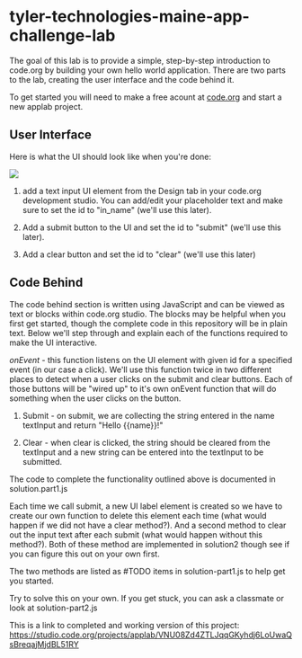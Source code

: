 # tyler-technologies-maine-app-challenge-lab

The goal of this lab is to provide a simple, step-by-step introduction to code.org by building your own hello world application. There are two parts to the lab, creating the user interface and the code behind it.

To get started you will need to make a free acount at [code.org](https://studio.code.org/projects/public) and start a new applab project.

## User Interface

Here is what the UI should look like when you're done:

![](https://github.com/Matt-Perejda/tyler-maine-app-challenge-lab/blob/main/helloworld.png?raw=true)

1. add a text input UI element from the Design tab in your code.org development studio. You can add/edit your placeholder text and make sure to set the id to "in_name" (we'll use this later).

2. Add a submit button to the UI and set the id to "submit" (we'll use this later).

3. Add a clear button and set the id to "clear" (we'll use this later)

## Code Behind

The code behind section is written using JavaScript and can be viewed as text or blocks within code.org studio. The blocks may be helpful when you first get started, though the complete code in this repository will be in plain text. Below we'll step through and explain each of the functions required to make the UI interactive.

*onEvent* - this function listens on the UI element with given id for a specified event (in our case a click). We'll use this function twice in two different places to detect when a user clicks on the submit and clear buttons. Each of those buttons will be "wired up" to it's own onEvent function that will do something when the user clicks on the button.

1. Submit - on submit, we are collecting the string entered in the name textInput and return "Hello {{name}}!"

2. Clear - when clear is clicked, the string should be cleared from the textInput and a new string can be entered into the textInput to be submitted.

The code to complete the functionality outlined above is documented in solution.part1.js

Each time we call submit, a new UI label element is created so we have to create our own function to delete this element each time (what would happen if we did not have a clear method?). And a second method to clear out the input text after each submit (what would happen without this method?). Both of these method are implemented in solution2 though see if you can figure this out on your own first.

The two methods are listed as #TODO items in solution-part1.js to help get you started. 

Try to solve this on your own. If you get stuck, you can ask a classmate or look at solution-part2.js

This is a link to completed and working version of this project: https://studio.code.org/projects/applab/VNU08Zd4ZTLJqqGKyhdj6LoUwaQsBreqajMjdBL51RY
